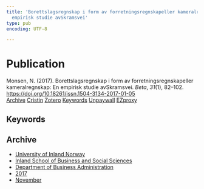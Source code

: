 ```yaml
---
title: 'Borettslagsregnskap i form av forretningsregnskapeller kameralregnskap: En
  empirisk studie avSkramsvei'
type: pub
encoding: UTF-8

---
```

<h1>Publication</h1>
<article id="csl-bib-container-638J3LQ9" class="csl-bib-container">
  <div class="csl-bib-body"> <div class="csl-entry">Monsen, N. (2017). Borettslagsregnskap i form av forretningsregnskapeller kameralregnskap: En empirisk studie avSkramsvei. <i>Beta</i>, <i>31</i>(1), 82–102. <a href="https://doi.org/10.18261/issn.1504-3134-2017-01-05">https://doi.org/10.18261/issn.1504-3134-2017-01-05</a></div> </div>
  <div class="csl-bib-buttons">
    <a href="#taxonomy-article-638J3LQ9" alt="archive" class="csl-bib-button">Archive</a>
    <a href="https://app.cristin.no/results/show.jsf?id=1512676" alt="Cristin" class="csl-bib-button">Cristin</a>
    <a href="http://zotero.org/groups/5881554/items/638J3LQ9" alt="Zotero" class="csl-bib-button">Zotero</a>
    <a href="#keywords-article-638J3LQ9" alt="keywords" class="csl-bib-button">Keywords</a>
    <a href="https://doi.org/10.18261/issn.1504-3134-2017-01-05" alt="Unpaywall" class="csl-bib-button">Unpaywall</a>
    <a href="https://doi.org/10.18261/issn.1504-3134-2017-01-05" alt="EZproxy" class="csl-bib-button">EZproxy</a>
  </div>
  <div id="csl-bib-meta-container-638J3LQ9"></div>
</article>
<div id="csl-bib-meta-638J3LQ9" class="csl-bib-meta">
  <article id="keywords-article-638J3LQ9" class="keywords-article">
    <h1>Keywords</h1>
    
  </article>
  <article id="taxonomy-article-638J3LQ9" class="taxonomy-article">
    <h1>Archive</h1>
    <ul>
      <li><a href="{{< params subfolder >}}en/archive/?key=3DCRN523">University of Inland Norway</a></li>
      <li><a href="{{< params subfolder >}}en/archive/?key=DU8Q9LN9">Inland School of Business and Social Sciences</a></li>
      <li><a href="{{< params subfolder >}}en/archive/?key=3IQA89I8">Department of Business Administration</a></li>
      <li><a href="{{< params subfolder >}}en/archive/?key=XK3XPH22">2017</a></li>
      <li><a href="{{< params subfolder >}}en/archive/?key=65AQW324">November</a></li>
    </ul>
  </article>
</div>
